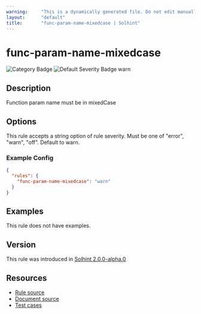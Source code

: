 ```yaml
---
warning:     "This is a dynamically generated file. Do not edit manually."
layout:      "default"
title:       "func-param-name-mixedcase | Solhint"
---
```


# func-param-name-mixedcase
![Category Badge](https://img.shields.io/badge/-Style%20Guide%20Rules-informational)
![Default Severity Badge warn](https://img.shields.io/badge/Default%20Severity-warn-yellow)

## Description
Function param name must be in mixedCase

## Options
This rule accepts a string option of rule severity. Must be one of "error", "warn", "off". Default to warn.

### Example Config
```json
{
  "rules": {
    "func-param-name-mixedcase": "warn"
  }
}
```


## Examples
This rule does not have examples.

## Version
This rule was introduced in [Solhint 2.0.0-alpha.0](https://github.com/solhint-community/solhint-community/tree/v2.0.0-alpha.0)

## Resources
- [Rule source](https://github.com/solhint-community/solhint-community/tree/master/lib/rules/naming/func-param-name-mixedcase.js)
- [Document source](https://github.com/solhint-community/solhint-community/tree/master/docs/rules/naming/func-param-name-mixedcase.md)
- [Test cases](https://github.com/solhint-community/solhint-community/tree/master/test/rules/naming/func-param-name-mixedcase.js)
